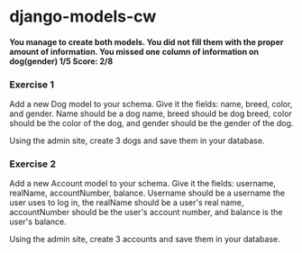 # django-models-cw
#### You manage to create both models. You did not fill them with the proper amount of information. You missed one column of information on dog(gender) 1/5 Score: 2/8
### Exercise 1
Add a new Dog model to your schema. Give it the fields: name, breed, color, and gender. Name should be a dog name, breed should be dog breed, color should be the color of the dog, and gender should be the gender of the dog.

Using the admin site, create 3 dogs and save them in your database.

### Exercise 2
Add a new Account model to your schema. Give it the fields: username, realName, accountNumber, balance. Username should be a username the user uses to log in, the realName should be a user's real name, accountNumber should be the user's account number, and balance is the user's balance.

Using the admin site, create 3 accounts and save them in your database.
